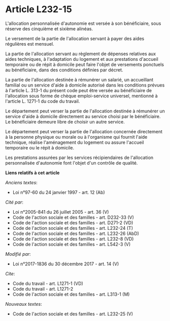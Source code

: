 # Article L232-15

L'allocation personnalisée d'autonomie est versée à son bénéficiaire, sous réserve des cinquième et sixième alinéas.

Le versement de la partie de l'allocation servant à payer des aides régulières est mensuel.

La partie de l'allocation servant au règlement de dépenses relatives aux aides techniques, à l'adaptation du logement et aux
prestations d'accueil temporaire ou de répit à domicile peut faire l'objet de versements ponctuels au bénéficiaire, dans des
conditions définies par décret.

La partie de l'allocation destinée à rémunérer un salarié, un accueillant familial ou un service d'aide à domicile autorisé
dans les conditions prévues à l'article L. 313-1 du présent code peut être versée au bénéficiaire de l'allocation sous forme
de chèque emploi-service universel, mentionné à l'article L. 1271-1 du code du travail.

Le département peut verser la partie de l'allocation destinée à rémunérer un service d'aide à domicile directement au service
choisi par le bénéficiaire. Le bénéficiaire demeure libre de choisir un autre service.

Le département peut verser la partie de l'allocation concernée directement à la personne physique ou morale ou à l'organisme
qui fournit l'aide technique, réalise l'aménagement du logement ou assure l'accueil temporaire ou le répit à domicile.

Les prestations assurées par les services récipiendaires de l'allocation personnalisée d'autonomie font l'objet d'un contrôle
de qualité.

**Liens relatifs à cet article**

_Anciens textes_:

  - Loi n°97-60 du 24 janvier 1997 - art. 12 (Ab)

_Cité par_:

  - Loi n°2005-841 du 26 juillet 2005 - art. 36 (V)
  - Code de l'action sociale et des familles - art. D232-33 (V)
  - Code de l'action sociale et des familles - art. D271-2 (VD)
  - Code de l'action sociale et des familles - art. L232-24 (T)
  - Code de l'action sociale et des familles - art. L232-26 (AbD)
  - Code de l'action sociale et des familles - art. L232-8 (VD)
  - Code de l'action sociale et des familles - art. L542-3 (V)

_Modifié par_:

  - Loi n°2017-1836 du 30 décembre 2017 - art. 14 (V)

_Cite_:

  - Code du travail - art. L1271-1 (VD)
  - Code du travail - art. L1271-2
  - Code de l'action sociale et des familles - art. L313-1 (M)

_Nouveaux textes_:

  - Code de l'action sociale et des familles - art. L232-25 (V)
